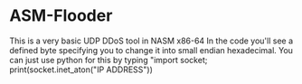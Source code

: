 # ASM-Flooder
This is a very basic UDP DDoS tool in NASM x86-64
In the code you'll see a defined byte specifying you to change it into small endian hexadecimal.
You can just use python for this by typing "import socket; print(socket.inet_aton("IP ADDRESS"))
